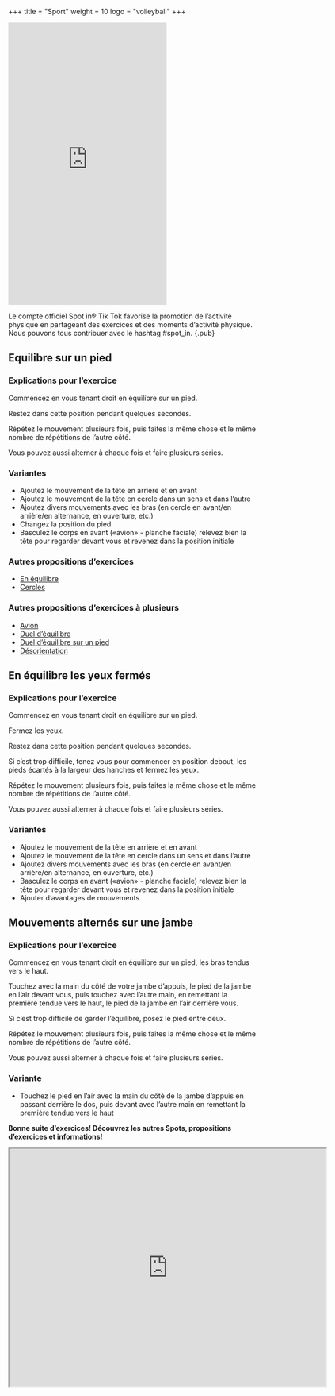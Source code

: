 +++
title = "Sport"
weight = 10
logo = "volleyball"
+++

<iframe src="https://player.vimeo.com/video/829082211?h=53f145cb71" width="320" height="569" frameborder="0" allow="autoplay; fullscreen; picture-in-picture" allowfullscreen></iframe>

Le compte officiel Spot in® Tik Tok favorise la promotion de l’activité physique en partageant des exercices et des moments d’activité physique. Nous pouvons tous contribuer avec le hashtag #spot_in. 
{.pub}

## Equilibre sur un pied

### Explications pour l’exercice

Commencez en vous tenant droit en équilibre sur un pied.

Restez dans cette position pendant quelques secondes.

Répétez le mouvement plusieurs fois, puis faites la même chose et le même nombre de répétitions de l’autre côté. 

Vous pouvez aussi alterner à chaque fois et faire plusieurs séries.

### Variantes

- Ajoutez le mouvement de la tête en arrière et en avant
- Ajoutez le mouvement de la tête en cercle dans un sens et dans l’autre
- Ajoutez divers mouvements avec les bras (en cercle en avant/en arrière/en alternance, en ouverture, etc.)
- Changez la position du pied
- Basculez le corps en avant («avion» - planche faciale) relevez bien la tête pour regarder devant vous et revenez dans la position initiale

### Autres propositions d’exercices

- [En équilibre](https://www.schulebewegt.ch/fr/aufgaben/En-equilibre)
- [Cercles](https://www.schulebewegt.ch/fr/suche/Kreisel)

### Autres propositions d’exercices à plusieurs

- [Avion](https://www.schulebewegt.ch/fr/aufgaben/Faire_l_avion)
- [Duel d’équilibre](https://www.schulebewegt.ch/fr/aufgaben/dueldequilibre)
- [Duel d’équilibre sur un pied](https://www.schulebewegt.ch/fr/aufgaben/Duel_d_equilibre)
- [Désorientation](https://www.schulebewegt.ch/fr/aufgaben/Desorientation)

## En équilibre les yeux fermés

### Explications pour l’exercice

Commencez en vous tenant droit en équilibre sur un pied.

Fermez les yeux.

Restez dans cette position pendant quelques secondes.

Si c’est trop difficile, tenez vous pour commencer en position debout, les pieds écartés à la largeur des hanches et fermez les yeux.

Répétez le mouvement plusieurs fois, puis faites la même chose et le même nombre de répétitions de l’autre côté. 

Vous pouvez aussi alterner à chaque fois et faire plusieurs séries.

### Variantes

- Ajoutez le mouvement de la tête en arrière et en avant
- Ajoutez le mouvement de la tête en cercle dans un sens et dans l’autre
- Ajoutez divers mouvements avec les bras (en cercle en avant/en arrière/en alternance, en ouverture, etc.)
- Basculez le corps en avant («avion» - planche faciale) relevez bien la tête pour regarder devant vous et revenez dans la position initiale
- Ajouter d’avantages de mouvements 


## Mouvements alternés sur une jambe

### Explications pour l’exercice

Commencez en vous tenant droit en équilibre sur un pied, les bras tendus vers le haut.

Touchez avec la main du côté de votre jambe d’appuis, le pied de la jambe en l’air devant vous, puis touchez avec l’autre main, en remettant la première tendue vers le haut, le pied de la jambe en l’air derrière vous.

Si c’est trop difficile de garder l’équilibre, posez le pied entre deux.

Répétez le mouvement plusieurs fois, puis faites la même chose et le même nombre de répétitions de l’autre côté.

Vous pouvez aussi alterner à chaque fois et faire plusieurs séries.

### Variante

- Touchez le pied en l’air avec la main du côté de la jambe d’appuis en passant derrière le dos, puis devant avec l’autre main en remettant la première tendue vers le haut

**Bonne suite d’exercices! Découvrez les autres Spots, propositions d’exercices et informations!**

<iframe src="https://www.google.com/maps/d/embed?mid=1Y_MayqIs4MeIanE94d3WpBzvxOd55Cg&ehbc=2E312F" width="640" height="480"></iframe>